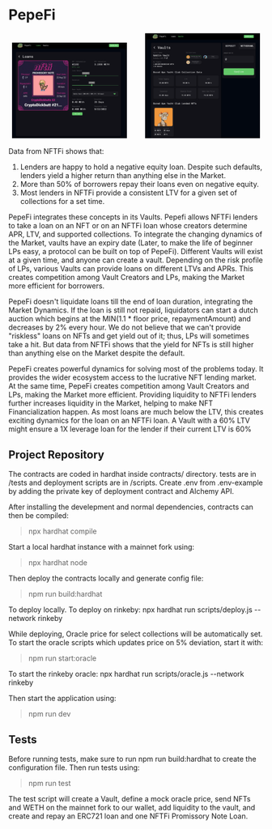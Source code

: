 # PepeFi

<p align="center">
  <img alt="Light" src="./public/static/2.png" width="45%">
&nbsp; &nbsp; &nbsp; &nbsp;
  <img alt="Dark" src="./public/static/3.png" width="45%">
</p>



Data from NFTFi shows that:

1) Lenders are happy to hold a negative equity loan. Despite such defaults, lenders yield a higher return than anything else in the Market.
2) More than 50% of borrowers repay their loans even on negative equity. 
3) Most lenders in NFTFi provide a consistent LTV for a given set of collections for a set time. 

PepeFi integrates these concepts in its Vaults. Pepefi allows NFTFi lenders to take a loan on an NFT or on an NFTFi loan whose creators determine APR, LTV, and supported collections. To integrate the changing dynamics of the Market, vaults have an expiry date (Later, to make the life of beginner LPs easy, a protocol can be built on top of PepeFi). Different Vaults will exist at a given time, and anyone can create a vault. Depending on the risk profile of LPs, various Vaults can provide loans on different LTVs and APRs. This creates competition among Vault Creators and LPs, making the Market more efficient for borrowers.


PepeFi doesn't liquidate loans till the end of loan duration, integrating the Market Dynamics. If the loan is still not repaid, liquidators can start a dutch auction which begins at the MIN(1.1 * floor price, repaymentAmount) and decreases by 2% every hour. We do not believe that we can't provide "riskless" loans on NFTs and get yield out of it; thus, LPs will sometimes take a hit. But data from NFTFi shows that the yield for NFTs is still higher than anything else on the Market despite the default.

PepeFi creates powerful dynamics for solving most of the problems today. It provides the wider ecosystem access to the lucrative NFT lending market. At the same time, PepeFi creates competition among Vault Creators and LPs, making the Market more efficient. Providing liquidity to NFTFi lenders further increases liquidity in the Market, helping to make NFT Financialization happen. As most loans are much below the LTV, this creates exciting dynamics for the loan on an NFTFi loan. A Vault with a 60% LTV might ensure a 1X leverage loan for the lender if their current LTV is 60%




## Project Repository

The contracts are coded in hardhat inside contracts/ directory. tests are in /tests and deployment scripts are in /scripts. Create .env from .env-example by adding the private key of deployment contract and Alchemy API.

After installing the develepment and normal dependencies, contracts can then be compiled:
>npx hardhat compile

Start a local hardhat instance with a mainnet fork using:
>npx hardhat node


Then deploy the contracts locally and generate config file: 
>npm run build:hardhat

To deploy locally. To deploy on rinkeby:
npx hardhat run scripts/deploy.js --network rinkeby

While deploying, Oracle price for select collections will be automatically set. To start the oracle scripts which updates price on 5% deviation, start it with:
>npm run start:oracle

To start the rinkeby oracle:
npx hardhat run scripts/oracle.js --network rinkeby

Then start the application using:
>npm run dev


## Tests
Before running tests, make sure to run npm run build:hardhat to create the configuration file. Then run tests using:
>npm run test

The test script will create a Vault, define a mock oracle price, send NFTs and WETH on the mainnet fork to our wallet, add liquidity to the vault, and create and repay an ERC721 loan and one NFTFi Promissory Note Loan.